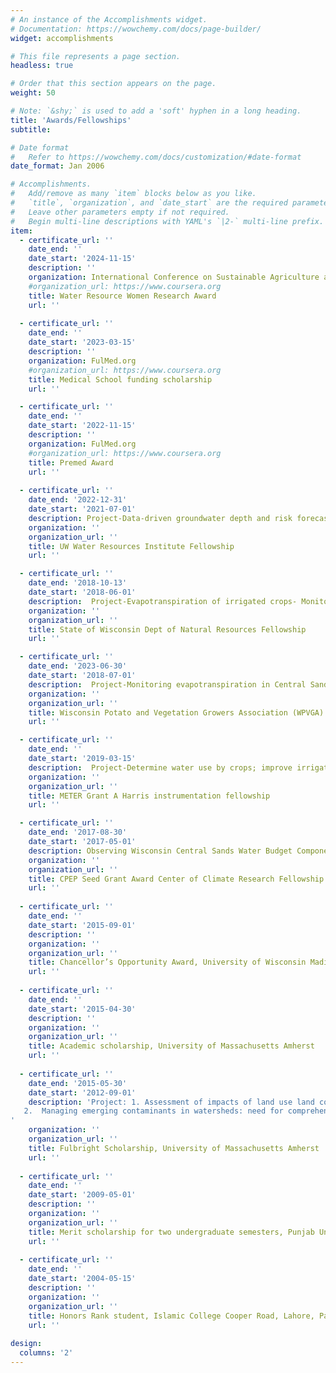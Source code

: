```yaml
---
# An instance of the Accomplishments widget.
# Documentation: https://wowchemy.com/docs/page-builder/
widget: accomplishments

# This file represents a page section.
headless: true

# Order that this section appears on the page.
weight: 50

# Note: `&shy;` is used to add a 'soft' hyphen in a long heading.
title: 'Awards/Fellowships'
subtitle:

# Date format
#   Refer to https://wowchemy.com/docs/customization/#date-format
date_format: Jan 2006

# Accomplishments.
#   Add/remove as many `item` blocks below as you like.
#   `title`, `organization`, and `date_start` are the required parameters.
#   Leave other parameters empty if not required.
#   Begin multi-line descriptions with YAML's `|2-` multi-line prefix.
item:
  - certificate_url: ''
    date_end: ''
    date_start: '2024-11-15'
    description: ''
    organization: International Conference on Sustainable Agriculture and Food Systems
    #organization_url: https://www.coursera.org
    title: Water Resource Women Research Award                                                                         
    url: ''
    
  - certificate_url: ''
    date_end: ''
    date_start: '2023-03-15'
    description: ''
    organization: FulMed.org
    #organization_url: https://www.coursera.org
    title: Medical School funding scholarship
    url: ''

  - certificate_url: ''
    date_end: ''
    date_start: '2022-11-15'
    description: ''
    organization: FulMed.org
    #organization_url: https://www.coursera.org
    title: Premed Award
    url: ''
    
  - certificate_url: ''
    date_end: '2022-12-31'
    date_start: '2021-07-01'
    description: Project-Data-driven groundwater depth and risk forecasting in the Central Sands region of WI for sustainable management
    organization: ''
    organization_url: ''
    title: UW Water Resources Institute Fellowship
    url: ''

  - certificate_url: ''
    date_end: '2018-10-13'
    date_start: '2018-06-01'
    description:  Project-Evapotranspiration of irrigated crops- Monitoring and data collection
    organization: ''
    organization_url: ''
    title: State of Wisconsin Dept of Natural Resources Fellowship
    url: ''

  - certificate_url: ''
    date_end: '2023-06-30'
    date_start: '2018-07-01'
    description:  Project-Monitoring evapotranspiration in Central Sands farms and forests
    organization: ''
    organization_url: ''
    title: Wisconsin Potato and Vegetation Growers Association (WPVGA) Fellowship
    url: ''

  - certificate_url: ''
    date_end: ''
    date_start: '2019-03-15'
    description:  Project-Determine water use by crops; improve irrigation planning and early prediction for agricultural drought in Wisconsin
    organization: ''
    organization_url: ''
    title: METER Grant A Harris instrumentation fellowship
    url: ''

  - certificate_url: ''
    date_end: '2017-08-30'
    date_start: '2017-05-01'
    description: Observing Wisconsin Central Sands Water Budget Component Under High Groundwater Demand and a Changing Climate
    organization: ''
    organization_url: ''
    title: CPEP Seed Grant Award Center of Climate Research Fellowship
    url: ''    
    
  - certificate_url: ''
    date_end: ''
    date_start: '2015-09-01'
    description: ''
    organization: ''
    organization_url: ''
    title: Chancellor’s Opportunity Award, University of Wisconsin Madison
    url: ''  
    
  - certificate_url: ''
    date_end: ''
    date_start: '2015-04-30'
    description: ''
    organization: ''
    organization_url: ''
    title: Academic scholarship, University of Massachusetts Amherst
    url: ''  
    
  - certificate_url: ''
    date_end: '2015-05-30'
    date_start: '2012-09-01'
    description: 'Project: 1. Assessment of impacts of land use land cover (LULC) and climate change on water resources in SuAsCo watershed, Massachusetts
   2.  Managing emerging contaminants in watersheds: need for comprehensive, systems-based strategies
'
    organization: ''
    organization_url: ''
    title: Fulbright Scholarship, University of Massachusetts Amherst
    url: ''  
    
  - certificate_url: ''
    date_end: ''
    date_start: '2009-05-01'
    description: ''
    organization: ''
    organization_url: ''
    title: Merit scholarship for two undergraduate semesters, Punjab University Lahore, Pakistan
    url: '' 
    
  - certificate_url: ''
    date_end: ''
    date_start: '2004-05-15'
    description: ''
    organization: ''
    organization_url: ''
    title: Honors Rank student, Islamic College Cooper Road, Lahore, Pakistan
    url: '' 
    
design:
  columns: '2'
---
```

